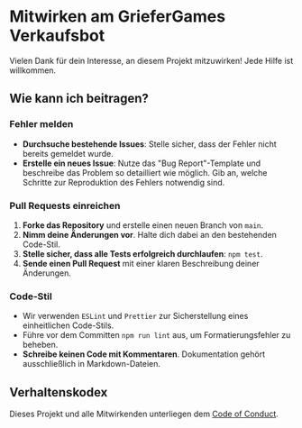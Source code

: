 # Mitwirken am GrieferGames Verkaufsbot

Vielen Dank für dein Interesse, an diesem Projekt mitzuwirken! Jede Hilfe ist willkommen.

## Wie kann ich beitragen?

### Fehler melden

- **Durchsuche bestehende Issues**: Stelle sicher, dass der Fehler nicht bereits gemeldet wurde.
- **Erstelle ein neues Issue**: Nutze das "Bug Report"-Template und beschreibe das Problem so detailliert wie möglich. Gib an, welche Schritte zur Reproduktion des Fehlers notwendig sind.

### Pull Requests einreichen

1.  **Forke das Repository** und erstelle einen neuen Branch von `main`.
2.  **Nimm deine Änderungen vor**. Halte dich dabei an den bestehenden Code-Stil.
3.  **Stelle sicher, dass alle Tests erfolgreich durchlaufen**: `npm test`.
4.  **Sende einen Pull Request** mit einer klaren Beschreibung deiner Änderungen.

### Code-Stil

- Wir verwenden `ESLint` und `Prettier` zur Sicherstellung eines einheitlichen Code-Stils.
- Führe vor dem Committen `npm run lint` aus, um Formatierungsfehler zu beheben.
- **Schreibe keinen Code mit Kommentaren**. Dokumentation gehört ausschließlich in Markdown-Dateien.

## Verhaltenskodex

Dieses Projekt und alle Mitwirkenden unterliegen dem [Code of Conduct](CODE_OF_CONDUCT.md).
